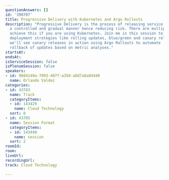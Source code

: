 ```yaml
---
questionAnswers: []
id: '390707'
title: Progressive Delivery with Kubernetes and Argo Rollouts
description: "Progressive Delivery is the process of releasing service updates in
  a controlled and gradual manner hence reducing risk. There are multiple ways to
  achieve this if you are using Kubernetes. Join me in this session to explore different
  deployment strategies like rolling updates, blue/green and canary releases. \r\nFinally,
  we'll see canary releases in action using Argo Rollouts to automate  promotion and
  rollback of updates based on metric analyses."
startsAt: 
endsAt: 
isServiceSession: false
isPlenumSession: false
speakers:
- id: 90d4149a-7993-407f-a350-a0d7a8a04440
  name: Orlando Valdez
categories:
- id: 43783
  name: Track
  categoryItems:
  - id: 143429
    name: Cloud Technology
  sort: 0
- id: 43785
  name: Session Format
  categoryItems:
  - id: 143440
    name: session
  sort: 2
roomId: 
room: 
liveUrl: 
recordingUrl: 
track: Cloud Technology

---
```

